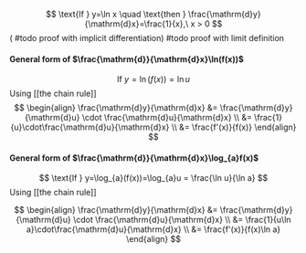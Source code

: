 $$
\text{If } y=\ln x \quad \text{then } \frac{\mathrm{d}y}{\mathrm{d}x}=\frac{1}{x},\ x > 0
$$
( #todo proof with implicit differentiation)
#todo proof with limit definition



#### General form of $\frac{\mathrm{d}}{\mathrm{d}x}\ln(f(x))$
$$
\text{If } y=\ln(f(x))=\ln u
$$
Using [[the chain rule]]
$$
\begin{align}
\frac{\mathrm{d}y}{\mathrm{d}x} &= \frac{\mathrm{d}y}{\mathrm{d}u} \cdot \frac{\mathrm{d}u}{\mathrm{d}x}  \\
&= \frac{1}{u}\cdot\frac{\mathrm{d}u}{\mathrm{d}x} \\
&= \frac{f'(x)}{f(x)}
\end{align}
$$

#### General form of $\frac{\mathrm{d}}{\mathrm{d}x}\log_{a}f(x)$
$$
\text{If } y=\log_{a}(f(x))=\log_{a}u = \frac{\ln u}{\ln a}
$$
Using [[the chain rule]]

$$
\begin{align}
\frac{\mathrm{d}y}{\mathrm{d}x} &= \frac{\mathrm{d}y}{\mathrm{d}u} \cdot \frac{\mathrm{d}u}{\mathrm{d}x}  \\
&= \frac{1}{u\ln a}\cdot\frac{\mathrm{d}u}{\mathrm{d}x} \\
&= \frac{f'(x)}{f(x)\ln a}
\end{align}
$$
